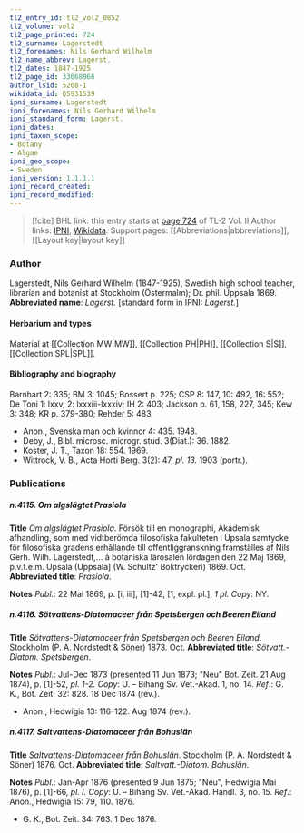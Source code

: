 ```yaml
---
tl2_entry_id: tl2_vol2_0852
tl2_volume: vol2
tl2_page_printed: 724
tl2_surname: Lagerstedt
tl2_forenames: Nils Gerhard Wilhelm
tl2_name_abbrev: Lagerst.
tl2_dates: 1847-1925
tl2_page_id: 33068966
author_lsid: 5208-1
wikidata_id: Q5931539
ipni_surname: Lagerstedt
ipni_forenames: Nils Gerhard Wilhelm
ipni_standard_form: Lagerst.
ipni_dates: 
ipni_taxon_scope: 
- Botany
- Algae
ipni_geo_scope: 
- Sweden
ipni_version: 1.1.1.1
ipni_record_created: 
ipni_record_modified:
---
```


> [!cite] BHL link: this entry starts at [page 724](https://www.biodiversitylibrary.org/page/33068966) of TL-2 Vol. II
> Author links: [IPNI](https://www.ipni.org/a/5208-1), [Wikidata](https://www.wikidata.org/wiki/Q5931539). Support pages: [[Abbreviations|abbreviations]], [[Layout key|layout key]]

### Author

Lagerstedt, Nils Gerhard Wilhelm (1847-1925), Swedish high school teacher, librarian and botanist at Stockholm (Östermalm); Dr. phil. Uppsala 1869. 
**Abbreviated name**: *Lagerst.* \[standard form in IPNI: *Lagerst.*\]

#### Herbarium and types

Material at [[Collection MW|MW]], [[Collection PH|PH]], [[Collection S|S]], [[Collection SPL|SPL]].

#### Bibliography and biography

Barnhart 2: 335; BM 3: 1045; Bossert p. 225; CSP 8: 147, 10: 492, 16: 552; De Toni 1: lxxv, 2: lxxxiii-lxxxiv; IH 2: 403; Jackson p. 61, 158, 227, 345; Kew 3: 348; KR p. 379-380; Rehder 5: 483.
- Anon., Svenska man och kvinnor 4: 435. 1948.
- Deby, J., Bibl. microsc. microgr. stud. 3(Diat.): 36. 1882.
- Koster, J. T., Taxon 18: 554. 1969.
- Wittrock, V. B., Acta Horti Berg. 3(2): 47, *pl. 13.* 1903 (portr.).

### Publications

##### n.4115. Om algslägtet Prasiola

**Title**
*Om algslägtet Prasiola*. Försök till en monographi, Akademisk afhandling, som med vidtberömda filosofiska fakulteten i Upsala samtycke för filosofiska gradens erhållande till offentliggranskning framställes af Nils Gerh. Wilh. Lagerstedt,... å botaniska lärosalen lördagen den 22 Maj 1869, p.v.t.e.m. Upsala (Uppsala\] (W. Schultz' Boktryckeri) 1869. Oct.
**Abbreviated title**: *Prasiola*.

**Notes**
*Publ*.: 22 Mai 1869, p. \[i, iii\], \[1\]-42, \[1, expl. pl.\], *1 pl. Copy*: NY.

##### n.4116. Sötvattens-Diatomaceer från Spetsbergen och Beeren Eiland

**Title**
*Sötvattens-Diatomaceer från Spetsbergen och Beeren Eiland*. Stockholm (P. A. Nordstedt & Söner) 1873. Oct.
**Abbreviated title**: *Sötvatt.-Diatom. Spetsbergen*.

**Notes**
*Publ*.: Jul-Dec 1873 (presented 11 Jun 1873; "Neu" Bot. Zeit. 21 Aug 1874), p. \[1\]-52, *pl. 1-2.*
*Copy*: U. – Bihang Sv. Vet.-Akad. 1, no. 14.
*Ref*.: G. K., Bot. Zeit. 32: 828. 18 Dec 1874 (rev.).
- Anon., Hedwigia 13: 116-122. Aug 1874 (rev.).

##### n.4117. Saltvattens-Diatomaceer från Bohuslän

**Title**
*Saltvattens-Diatomaceer från Bohuslän*. Stockholm (P. A. Nordstedt & Söner) 1876. Oct.
**Abbreviated title**: *Saltvatt.-Diatom. Bohuslän*.

**Notes**
*Publ*.: Jan-Apr 1876 (presented 9 Jun 1875; "Neu", Hedwigia Mai 1876), p. \[1\]-66, *pl. I.*
*Copy*: U. – Bihang Sv. Vet.-Akad. Handl. 3, no. 15.
*Ref*.: Anon., Hedwigia 15: 79, 110. 1876.
- G. K., Bot. Zeit. 34: 763. 1 Dec 1876.

